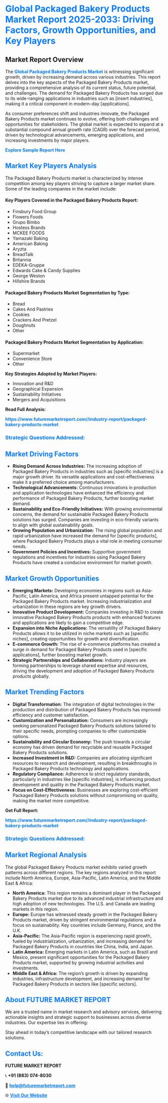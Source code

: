 <h1 style="color: #007BFF;">Global Packaged Bakery Products Market Report 2025-2033: Driving Factors, Growth Opportunities, and Key Players</h1>

<section id="overview">
<h2>Market Report Overview</h2>
<p>The <a href="https://www.futuremarketreport.com//industry-report/packaged-bakery-products-market" style="color: #007BFF; text-decoration: none;"><strong>Global Packaged Bakery Products Market</strong></a> is witnessing significant growth, driven by increasing demand across various industries. This report delves into the key aspects of the Packaged Bakery Products market, providing a comprehensive analysis of its current status, future potential, and challenges. The demand for Packaged Bakery Products has surged due to its wide-ranging applications in industries such as [insert industries], making it a critical component in modern-day [applications].</p>
<p>As consumer preferences shift and industries innovate, the Packaged Bakery Products market continues to evolve, offering both challenges and opportunities for stakeholders. The global market is expected to expand at a substantial compound annual growth rate (CAGR) over the forecast period, driven by technological advancements, emerging applications, and increasing investments by major players.</p>
</section>

<section id="overview">
<p><a href="https://www.futuremarketreport.com//request-sample/reportId=50834" style="color: #007BFF; text-decoration: none;"><strong>Explore Sample Report Here</strong></a></p>
</section>

<section id="key-players">
<h2 style="color: #007BFF;">Market Key Players Analysis</h2>
<p>The Packaged Bakery Products market is characterized by intense competition among key players striving to capture a larger market share. Some of the leading companies in the market include:</p>
<h4>Key Players Covered in the Packaged Bakery Products Report:</h4>
<ul><li>Finsbury Food Group</li><li>Flowers Foods</li><li>Grupo Bimbo</li><li>Hostess Brands</li><li>MCKEE FOODS</li><li>Yamazaki Baking</li><li>American Baking</li><li>Aryzta</li><li>BreadTalk</li><li>Britannia</li><li>EDEKA-Gruppe</li><li>Edwards Cake &amp; Candy Supplies</li><li>George Weston</li><li>Hillshire Brands</li></ul>
<h4>Packaged Bakery Products Market Segmentation by Type:</h4>
<ul><li>Bread</li><li>Cakes And Pastries</li><li>Cookies</li><li>Crackers And Pretzel</li><li>Doughnuts</li><li>Other</li></ul>

<h4>Packaged Bakery Products Market Segmentation by Application:</h4>
<ul><li>Supermarket</li><li>Convenience Store</li><li>Other</li></ul>
<p><strong>Key Strategies Adopted by Market Players:</strong></p>
<ul>
<li>Innovation and R&D</li>
<li>Geographical Expansion</li>
<li>Sustainability Initiatives</li>
<li>Mergers and Acquisitions</li>
</ul>
</section>

<section>
<p><strong>Read Full Analysis: </strong></p><a href="https://www.futuremarketreport.com//industry-report/packaged-bakery-products-market" style="color: #007BFF; text-decoration: none;"><strong>https://www.futuremarketreport.com//industry-report/packaged-bakery-products-market</strong></a>
<h3 style="color: #007BFF;">Strategic Questions Addressed:</h3>
</section>

<section id="driving-factors">
<h2 style="color: #007BFF;">Market Driving Factors</h2>
<ul>
<li><strong>Rising Demand Across Industries:</strong> The increasing adoption of Packaged Bakery Products in industries such as [specific industries] is a major growth driver. Its versatile applications and cost-effectiveness make it a preferred choice among manufacturers.</li>
<li><strong>Technological Advancements:</strong> Continuous innovations in production and application technologies have enhanced the efficiency and performance of Packaged Bakery Products, further boosting market demand.</li>
<li><strong>Sustainability and Eco-Friendly Initiatives:</strong> With growing environmental concerns, the demand for sustainable Packaged Bakery Products solutions has surged. Companies are investing in eco-friendly variants to align with global sustainability goals.</li>
<li><strong>Growing Population and Urbanization:</strong> The rising global population and rapid urbanization have increased the demand for [specific products], where Packaged Bakery Products plays a vital role in meeting consumer needs.</li>
<li><strong>Government Policies and Incentives:</strong> Supportive government regulations and incentives for industries using Packaged Bakery Products have created a conducive environment for market growth.</li>
</ul>
</section>

<section id="growth-opportunities">
<h2 style="color: #007BFF;">Market Growth Opportunities</h2>
<ul>
<li><strong>Emerging Markets:</strong> Developing economies in regions such as Asia-Pacific, Latin America, and Africa present untapped potential for the Packaged Bakery Products market. Increasing industrialization and urbanization in these regions are key growth drivers.</li>
<li><strong>Innovative Product Development:</strong> Companies investing in R&D to create innovative Packaged Bakery Products products with enhanced features and applications are likely to gain a competitive edge.</li>
<li><strong>Expansion into Niche Applications:</strong> The versatility of Packaged Bakery Products allows it to be utilized in niche markets such as [specific niches], creating opportunities for growth and diversification.</li>
<li><strong>E-commerce Growth:</strong> The rise of e-commerce platforms has created a surge in demand for Packaged Bakery Products used in [specific applications], further boosting market growth.</li>
<li><strong>Strategic Partnerships and Collaborations:</strong> Industry players are forming partnerships to leverage shared expertise and resources, driving the development and adoption of Packaged Bakery Products products globally.</li>
</ul>
</section>

<section id="trending-factors">
<h2 style="color: #007BFF;">Market Trending Factors</h2>
<ul>
<li><strong>Digital Transformation:</strong> The integration of digital technologies in the production and distribution of Packaged Bakery Products has improved efficiency and customer satisfaction.</li>
<li><strong>Customization and Personalization:</strong> Consumers are increasingly seeking personalized Packaged Bakery Products solutions tailored to their specific needs, prompting companies to offer customizable options.</li>
<li><strong>Sustainability and Circular Economy:</strong> The push towards a circular economy has driven demand for recyclable and reusable Packaged Bakery Products solutions.</li>
<li><strong>Increased Investment in R&D:</strong> Companies are allocating significant resources to research and development, resulting in breakthroughs in Packaged Bakery Products technology and applications.</li>
<li><strong>Regulatory Compliance:</strong> Adherence to strict regulatory standards, particularly in industries like [specific industries], is influencing product development and quality in the Packaged Bakery Products market.</li>
<li><strong>Focus on Cost-Effectiveness:</strong> Businesses are exploring cost-efficient Packaged Bakery Products solutions without compromising on quality, making the market more competitive.</li>
</ul>
</section>

<section>
<p><strong>Get Full Report: </strong></p><a href="https://www.futuremarketreport.com//industry-report/packaged-bakery-products-market" style="color: #007BFF; text-decoration: none;"><strong>https://www.futuremarketreport.com//industry-report/packaged-bakery-products-market</strong></a>
<h3 style="color: #007BFF;">Strategic Questions Addressed:</h3>
</section>


<section id="regional-analysis">
<h2 style="color: #007BFF;">Market Regional Analysis</h2>
<p>The global Packaged Bakery Products market exhibits varied growth patterns across different regions. The key regions analyzed in this report include North America, Europe, Asia-Pacific, Latin America, and the Middle East & Africa:</p>
<ul>
<li><strong>North America:</strong> This region remains a dominant player in the Packaged Bakery Products market due to its advanced industrial infrastructure and high adoption of new technologies. The U.S. and Canada are leading markets in this region.</li>
<li><strong>Europe:</strong> Europe has witnessed steady growth in the Packaged Bakery Products market, driven by stringent environmental regulations and a focus on sustainability. Key countries include Germany, France, and the U.K.</li>
<li><strong>Asia-Pacific:</strong> The Asia-Pacific region is experiencing rapid growth, fueled by industrialization, urbanization, and increasing demand for Packaged Bakery Products in countries like China, India, and Japan.</li>
<li><strong>Latin America:</strong> Emerging markets in Latin America, such as Brazil and Mexico, present significant opportunities for the Packaged Bakery Products market, supported by growing industrial activities and investments.</li>
<li><strong>Middle East & Africa:</strong> The region’s growth is driven by expanding industries, infrastructure development, and increasing demand for Packaged Bakery Products in sectors like [specific sectors].</li>
</ul>
</section>

<footer>
<h2 style="color: #007BFF;">About FUTURE MARKET REPORT</h2>
<p>We are a trusted name in market research and advisory services, delivering actionable insights and strategic support to businesses across diverse industries. Our expertise lies in offering:</p>

<p>Stay ahead in today’s competitive landscape with our tailored research solutions.</p>

<h2 style="color: #007BFF;">Contact Us:</h2>
<p><strong>FUTURE MARKET REPORT</strong></p>
<p>📞 <strong>+91 (883) 074-8030</strong></p>
<p>📧 <strong><a href="mailto:help@futuremarketreport.com" style="color: #007BFF;">help@futuremarketreport.com</a></strong></p>
<p>🌐 <strong><a href="https://www.futuremarketreport.com/" style="color: #007BFF;">Visit Our Website</a></strong></p>
</footer>